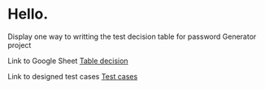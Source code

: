 <div>
<h1> Hello.</h1>
<p>Display one way to writting the test decision table for password Generator project
</p>
<p> Link to Google Sheet <a href="https://docs.google.com/spreadsheets/d/14wrOtobCjEQ4kUCQu8RVqCMnCTJ_mjttw-LwvZOjMxg/edit?usp=sharing" target="_blank" >Table decision</a></p>
<p> Link to designed test cases <a href="Test Cases/Password Generator/Generate password. Test cases..pdf" target="_blank">Test cases </a></p>
</div>
